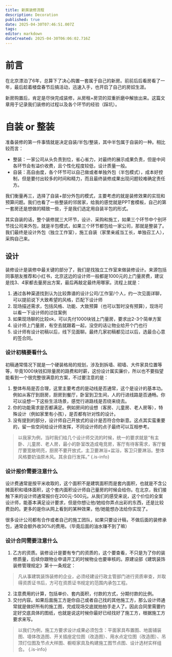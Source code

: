 ```yaml
---
title: 新房装修流程
description: Decoration
published: true
date: 2025-04-30T07:46:51.007Z
tags: 
editor: markdown
dateCreated: 2025-04-30T06:06:02.716Z
---
```


# 前言
在北京漂泊了6年，总算下了决心购置一套属于自己的新房。前前后后看房看了一年，最后趁着楼盘春节后搞活动，迅速入手，也开启了自己的房奴生涯。

新房购置后，肯定是尽快完成装修，从房租+房贷的双重折磨中解放出来。这篇文章用于记录我们装修的过程以及各个环节的经验（踩坑）。


# 自装 or 整装
准备装修的第一件事情就是决定自装/半包/整装，其中半包属于自装的一种。相比较而言：

- 整装：一家公司从头负责到位，省心省力，对最终的展示成果负责，但是中间各环节会有溢价收费，且个性化程度较低，设计质量一般。
- 自装：高自由度，各个环节可以自己做或者单独外包（半包模式），成本好控制，但是要付出较多的时间和精力，而且最终装修成果出现问题较难确定责任方。

我们衡量再三，选择了自装+部分外包的模式，主要考虑的就是装修效果的实现和预算问题。我们也看了一些整装的邻居家，给我的感觉就是PPT套模板，自己的第一套房还是想做的精致一些，于是我们选定用自装半包的形式。

其实自装的话，整个装修就三大环节，设计、采购和施工，如果三个环节中个别环节找公司来外包，就是半包模式，如果三个环节都包给一家公司，那就是整装了。我们最终是设计外包（独立工作室），施工自装（家里亲戚当工长，单独召工人），采购自己来。

## 设计
装修设计是装修中最关键的部分了，我们是找独立工作室来做装修设计。来源包括同事朋友推荐和小红书，北京这边的设计师一般都是1000元的上门量房费，建议是找3、4家都去量房出方案，最后再敲定最终用哪家。流程上就是：

1. 通过各种渠道找到认为比较靠谱的设计公司/工作室/个人，约一次见面详聊，可以提前说下大致希望的风格，匹配下设计师
2. 现场描述需求，包括风格、功能、大致预算（也可以暂时没有预算），现场可以看一下设计师的过往案例
3. 如果现场聊的比较ok，可以先付1000块钱上门量房，要求出2-3个简单方案
4. 设计师上门量房，有空去就跟着一起，没空的话让物业给开个门也行
5. 设计师有设计初稿以后，线下见面聊。最终几家初稿都见过以后，选最合心意的签合同。

### 设计初稿要看什么
初稿通常情况下就是一个硬装格局的规划，涉及到拆墙、砌墙、大件家具位置等等，毕竟1000块钱扣除量房的路费和时薪，这份设计属实廉价，所以也不要指望能看到一个很完整很满意的方案，不过要注意的是：

1. 整体布局是否合理，这里主要考虑的是动线是否通常，这个是设计的基本功。例如从客厅到厨房，厨房到餐厅，卧室到卫生间，人的行进线路是否通畅。你可以设想一下这些生活场景，感觉行进路线是否绕来绕去。
2. 你的功能需求是否都满足。例如房间的设想（客房、儿童房、老人房等），特殊设计（例如家里有小孩），是否都有针对性的设计。
3. 没有提到的部分，设计师自己开放式的设计是否符合你新意。这点其实蛮重要的，留一些空间给设计师发挥，不同设计师的点子最终可以互相参考。

> 以我家为例，当时我们给几个设计师交流的时候，统一的要求就是“有主卧、儿童房、老人房，最小的卧室改造成电竞房，客厅有待客需求，客厅餐厅要宽敞明亮，厨房不要开放式，主卫要淋浴+盆浴，客卫只要淋浴。整体风格要奶油原木风。其余自行发挥。”
{.is-info}

### 设计报价需要注意什么
设计费通常是按平米收取的，这个面积不是建筑面积而是套内面积，也就是不含公摊面积和墙体面积，这个套内面积设计师自己量房的时候会给你。在北京，我们接触下来的设计师通常报价在200元-500元。从我们的感受来说，这个价位的全案设计师，能基本满足设计要求，但是你想让他/她给你弄点出彩的东西，还是比较费劲的。更多的是你从网上看到的某种效果，他/她能想办法给你实现了。

很多设计公司都有合作或者自己的施工团队，如果只要设计稿，不做后面的装修承包，通常会额外收30%的费用。（毕竟后面的油水赚不到了嘛）

### 设计合同需要注意什么

1. 乙方的资质。装修设计是要有专门的资质的，这个要查看，不只是为了你的装修质量，后续你跟物业申请开工的时候物业也要审核的。原建设部《建筑装饰装修管理规定》第十一条规定：
> 凡从事建筑装饰装修的企业，必须经建设行政主管部门进行资质审查，并取得资质证书后，方可在资质证书规定的范围内承包工程。

2. 注意费用的计算，包括单价、套内面积，付款的方式，分期付款的比例。
3. 交付内容。如果后面施工方是你自己或者自己找的其他施工方，那么设计师通常就是做好所有的施工图，完成现场交底就拍拍手走人了。因此合同里需要约定好交底具体的图纸，也就是说这时候你最好已经找好了施工方，根据施工方要求来写。
> 以我们为例，施工方要求设计成果必须包含：平面家具布置图、地面铺装图、墙体改造图、开关插座定位图（改造图）、用水点定位图（改造图）、吊顶灯位图及节点大样图、橱柜家具及构建施工图节点图、设计选材实样组合。
{.is-info}
